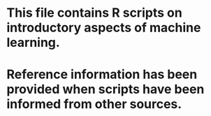 # This file contains R scripts on introductory aspects of machine learning.
# Reference information has been provided when scripts have been informed from other sources.
